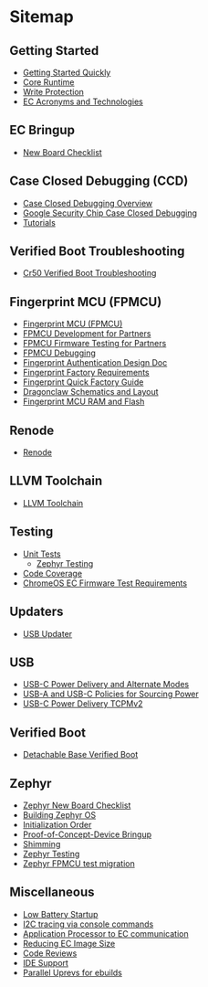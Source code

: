 # Sitemap

## Getting Started

*   [Getting Started Quickly](./getting_started_quickly.md)
*   [Core Runtime](./core_runtime.md)
*   [Write Protection](./write_protection.md)
*   [EC Acronyms and Technologies](./ec_terms.md)

## EC Bringup

*   [New Board Checklist](./new_board_checklist.md)

## Case Closed Debugging (CCD)

*   [Case Closed Debugging Overview][1]
*   [Google Security Chip Case Closed Debugging][2]
*   [Tutorials][3]

## Verified Boot Troubleshooting

*   [Cr50 Verified Boot Troubleshooting][4]

## Fingerprint MCU (FPMCU)

*   [Fingerprint MCU (FPMCU)](./fingerprint/fingerprint.md)
*   [FPMCU Development for Partners](./fingerprint/fingerprint-dev-for-partners.md)
*   [FPMCU Firmware Testing for Partners](./fingerprint/fingerprint-firmware-testing-for-partners.md)
*   [FPMCU Debugging](./fingerprint/fingerprint-debugging.md)
*   [Fingerprint Authentication Design Doc](./fingerprint/fingerprint-authentication-design-doc.md)
*   [Fingerprint Factory Requirements](./fingerprint/fingerprint-factory-requirements.md)
*   [Fingerprint Quick Factory Guide](./fingerprint/fingerprint-factory-quick-guide.md)
*   [Dragonclaw Schematics and Layout](./schematics/dragonclaw)
*   [Fingerprint MCU RAM and Flash](./fingerprint/fingerprint-ram-and-flash.md)

## Renode

*   [Renode](../util/renode/README.md)

## LLVM Toolchain

*   [LLVM Toolchain](./llvm_toolchain.md)

## Testing

*   [Unit Tests](./unit_tests.md)
    *   [Zephyr Testing](./zephyr/ztest.md)
*   [Code Coverage](./code_coverage.md)
*   [ChromeOS EC Firmware Test Requirements](./chromeos-ec-firmware-test-requirements.md)

## Updaters

*   [USB Updater](./usb_updater.md)

## USB

*   [USB-C Power Delivery and Alternate Modes](./usb-c.md)
*   [USB-A and USB-C Policies for Sourcing Power](./usb_power.md)
*   [USB-C Power Delivery TCPMv2](./usb-tcpmv2.md)

## Verified Boot

*   [Detachable Base Verified Boot](./detachable_base_verified_boot.md)

## Zephyr

*   [Zephyr New Board Checklist](./zephyr/zephyr_new_board_checklist.md)
*   [Building Zephyr OS](./zephyr/zephyr_build.md)
*   [Initialization Order](./zephyr/zephyr_init.md)
*   [Proof-of-Concept-Device Bringup](./zephyr/zephyr_poc_device_bringup.md)
*   [Shimming](./zephyr/zephyr_shim.md)
*   [Zephyr Testing](./zephyr/ztest.md)
*   [Zephyr FPMCU test migration](./zephyr/zephyr_fpmcu_test_migration.md)

## Miscellaneous

*   [Low Battery Startup](./low_battery_startup.md)
*   [I2C tracing via console commands](./i2c-debugging.md)
*   [Application Processor to EC communication](./ap-ec-comm.md)
*   [Reducing EC Image Size](./reducing_ec_image_size.md)
*   [Code Reviews](./code_reviews.md)
*   [IDE Support](./ide-support.md)
*   [Parallel Uprevs for ebuilds](./pupr.md)

[1]:https://chromium.googlesource.com/chromiumos/platform/ec/+/cr50_stab/docs/case_closed_debugging.md
[2]:https://chromium.googlesource.com/chromiumos/platform/ec/+/cr50_stab/docs/case_closed_debugging_cr50.md
[3]:https://chromium.googlesource.com/chromiumos/platform/ec/+/cr50_stab/docs/ccd_howtos.md
[4]:https://chromium.googlesource.com/chromiumos/platform/ec/+/cr50_stab/docs/cr50_vboot_troubleshooting.md
